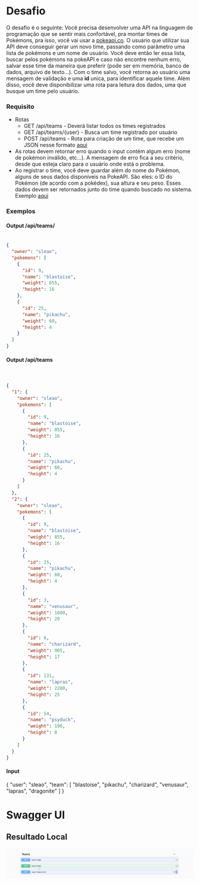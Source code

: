 # Desafio

O desafio é o seguinte: Você precisa desenvolver uma API na linguagem de programação que se sentir mais confortável, pra montar times de Pokémons, pra isso, você vai usar a [pokeapi.co](https://pokeapi.co/). O usuário que utilizar sua API deve conseguir gerar um novo time, passando como parâmetro uma lista de pokémons e um nome de usuário. Você deve então ler essa lista, buscar pelos pokémons na pokeAPI e caso não encontre nenhum erro, salvar esse time da maneira que preferir (pode ser em memória, banco de dados, arquivo de texto...). Com o time salvo, você retorna ao usuário uma mensagem de validação e uma **id** unica, para identificar aquele time. Além disso, você deve disponibilizar uma rota para leitura dos dados, uma que busque um time pelo usuário.

### Requisito

* Rotas
  * GET /api/teams - Deverá listar todos os times registrados
  * GET /api/teams/{user} - Busca um time registrado por usuário
  * POST /api/teams - Rota para criação de um time, que recebe um JSON nesse formato [aqui](https://github.com/triagilbr/desafio-triagil/tree/main#exemplo-input)
* As rotas devem retornar erro quando o input contém algum erro (nome de pokémon inválido, etc...). A mensagem de erro fica a seu critério, desde que esteja claro para o usuário onde está o problema.
* Ao registrar o time, você deve guardar além do nome do Pokémon, alguns de seus dados disponíveis na PokeAPI. São eles: o ID do Pokémon (de acordo com a pokédex), sua altura e seu peso. Esses dados devem ser retornados junto do time quando buscado no sistema. Exemplo [aqui](https://github.com/triagilbr/desafio-triagil/blob/main)

### Exemplos

#### Output /api/teams/

```json

{
  "owner": "sleao",
  "pokemons": [
    {
      "id": 9,
      "name": "blastoise",
      "weight": 855,
      "height": 16
    },
    {
      "id": 25,
      "name": "pikachu",
      "weight": 60,
      "height": 4
    }
  ]
}

```

#### Output /api/teams

```json


{
  "1": {
    "owner": "sleao",
    "pokemons": [
      {
        "id": 9,
        "name": "blastoise",
        "weight": 855,
        "height": 16
      },
      {
        "id": 25,
        "name": "pikachu",
        "weight": 60,
        "height": 4
      }
    ]
  },
  "2": {
    "owner": "sleao",
    "pokemons": [
      {
        "id": 9,
        "name": "blastoise",
        "weight": 855,
        "height": 16
      },
      {
        "id": 25,
        "name": "pikachu",
        "weight": 60,
        "height": 4
      },
      {
        "id": 3,
        "name": "venusaur",
        "weight": 1000,
        "height": 20
      },
      {
        "id": 6,
        "name": "charizard",
        "weight": 905,
        "height": 17
      },
      {
        "id": 131,
        "name": "lapras",
        "weight": 2200,
        "height": 25
      },
      {
        "id": 54,
        "name": "psyduck",
        "weight": 196,
        "height": 8
      }
    ]
  }
}
```

#### Input

{
  "user": "sleao",
  "team": [
    "blastoise",
    "pikachu",
    "charizard",
    "venusaur",
    "lapras",
    "dragonite"
  ]
}


<h1>Swagger UI</h1>
<h2>Resultado Local</h2>
<div>
  <img src="image.png" width="500px"/>
</div>
